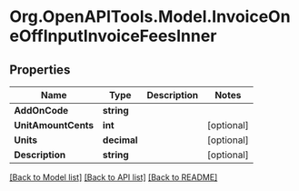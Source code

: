 
# Org.OpenAPITools.Model.InvoiceOneOffInputInvoiceFeesInner

## Properties

Name | Type | Description | Notes
------------ | ------------- | ------------- | -------------
**AddOnCode** | **string** |  | 
**UnitAmountCents** | **int** |  | [optional] 
**Units** | **decimal** |  | [optional] 
**Description** | **string** |  | [optional] 

[[Back to Model list]](../README.md#documentation-for-models)
[[Back to API list]](../README.md#documentation-for-api-endpoints)
[[Back to README]](../README.md)

